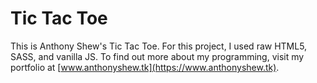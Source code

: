 # Tic Tac Toe

This is Anthony Shew's Tic Tac Toe. For this project, I used raw HTML5, SASS, and vanilla JS. To find out more about my programming,
visit my portfolio at [www.anthonyshew.tk](https://www.anthonyshew.tk).
